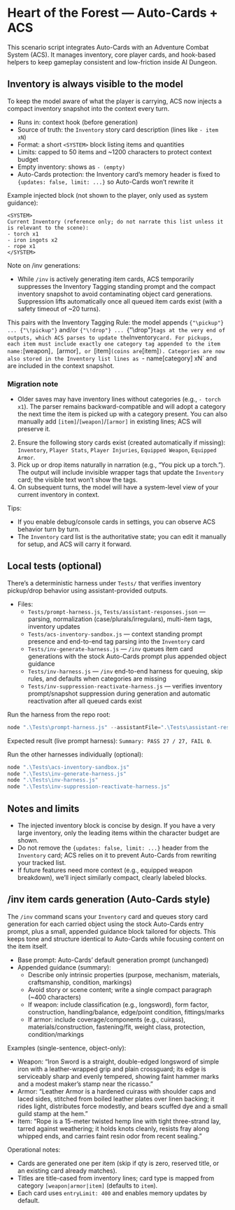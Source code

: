 # Heart of the Forest — Auto-Cards + ACS

This scenario script integrates Auto-Cards with an Adventure Combat System (ACS). It manages inventory, core player cards, and hook-based helpers to keep gameplay consistent and low-friction inside AI Dungeon.

## Inventory is always visible to the model

To keep the model aware of what the player is carrying, ACS now injects a compact inventory snapshot into the context every turn.

- Runs in: context hook (before generation)
- Source of truth: the `Inventory` story card description (lines like `- item xN`)
- Format: a short `<SYSTEM>` block listing items and quantities
- Limits: capped to 50 items and ~1200 characters to protect context budget
- Empty inventory: shows as `- (empty)`
- Auto-Cards protection: the Inventory card’s memory header is fixed to `{updates: false, limit: ...}` so Auto-Cards won’t rewrite it

Example injected block (not shown to the player, only used as system guidance):

```
<SYSTEM>
Current Inventory (reference only; do not narrate this list unless it is relevant to the scene):
- torch x1
- iron ingots x2
- rope x1
</SYSTEM>
```

Note on /inv generations:
- While `/inv` is actively generating item cards, ACS temporarily suppresses the Inventory Tagging standing prompt and the compact inventory snapshot to avoid contaminating object card generations. Suppression lifts automatically once all queued item cards exist (with a safety timeout of ~20 turns).


This pairs with the Inventory Tagging Rule: the model appends `{"\pickup"} ... {"\!pickup"}` and/or `{"\!drop"} ... `{"\drop"}` tags at the very end of outputs, which ACS parses to update the `Inventory` card. For pickups, each item must include exactly one category tag appended to the item name: `[weapon]`, `[armor]`, or `[item]` (coins are `[item]`). Categories are now also stored in the Inventory list lines as `- name[category] xN` and are included in the context snapshot.


### Migration note

- Older saves may have inventory lines without categories (e.g., `- torch x1`). The parser remains backward-compatible and will adopt a category the next time the item is picked up with a category present. You can also manually add `[item]`/`[weapon]`/`[armor]` in existing lines; ACS will preserve it.
2. Ensure the following story cards exist (created automatically if missing): `Inventory`, `Player Stats`, `Player Injuries`, `Equipped Weapon`, `Equipped Armor`.
3. Pick up or drop items naturally in narration (e.g., “You pick up a torch.”). The output will include invisible wrapper tags that update the `Inventory` card; the visible text won’t show the tags.
4. On subsequent turns, the model will have a system-level view of your current inventory in context.

Tips:
- If you enable debug/console cards in settings, you can observe ACS behavior turn by turn.
- The `Inventory` card list is the authoritative state; you can edit it manually for setup, and ACS will carry it forward.

## Local tests (optional)

There’s a deterministic harness under `Tests/` that verifies inventory pickup/drop behavior using assistant-provided outputs.

- Files:
	- `Tests/prompt-harness.js`, `Tests/assistant-responses.json` — parsing, normalization (case/plurals/irregulars), multi-item tags, inventory updates
	- `Tests/acs-inventory-sandbox.js` — context standing prompt presence and end-to-end tag parsing into the `Inventory` card
	- `Tests/inv-generate-harness.js` — `/inv` queues item card generations with the stock Auto-Cards prompt plus appended object guidance
	- `Tests/inv-harness.js` — `/inv` end-to-end harness for queuing, skip rules, and defaults when categories are missing
	- `Tests/inv-suppression-reactivate-harness.js` — verifies inventory prompt/snapshot suppression during generation and automatic reactivation after all queued cards exist

Run the harness from the repo root:

```powershell
node ".\Tests\prompt-harness.js" --assistantFile=".\Tests\assistant-responses.json"
```

Expected result (live prompt harness): `Summary: PASS 27 / 27, FAIL 0`.

Run the other harnesses individually (optional):

```powershell
node ".\Tests\acs-inventory-sandbox.js"
node ".\Tests\inv-generate-harness.js"
node ".\Tests\inv-harness.js"
node ".\Tests\inv-suppression-reactivate-harness.js"
```

## Notes and limits

- The injected inventory block is concise by design. If you have a very large inventory, only the leading items within the character budget are shown.
- Do not remove the `{updates: false, limit: ...}` header from the `Inventory` card; ACS relies on it to prevent Auto-Cards from rewriting your tracked list.
- If future features need more context (e.g., equipped weapon breakdown), we’ll inject similarly compact, clearly labeled blocks.

## /inv item cards generation (Auto-Cards style)

The `/inv` command scans your `Inventory` card and queues story card generation for each carried object using the stock Auto-Cards entry prompt, plus a small, appended guidance block tailored for objects. This keeps tone and structure identical to Auto-Cards while focusing content on the item itself.

- Base prompt: Auto-Cards’ default generation prompt (unchanged)
- Appended guidance (summary):
	- Describe only intrinsic properties (purpose, mechanism, materials, craftsmanship, condition, markings)
	- Avoid story or scene content; write a single compact paragraph (~400 characters)
	- If weapon: include classification (e.g., longsword), form factor, construction, handling/balance, edge/point condition, fittings/marks
	- If armor: include coverage/components (e.g., cuirass), materials/construction, fastening/fit, weight class, protection, condition/markings

Examples (single-sentence, object-only):
- Weapon: “Iron Sword is a straight, double-edged longsword of simple iron with a leather-wrapped grip and plain crossguard; its edge is serviceably sharp and evenly tempered, showing faint hammer marks and a modest maker’s stamp near the ricasso.”
- Armor: “Leather Armor is a hardened cuirass with shoulder caps and laced sides, stitched from boiled leather plates over linen backing; it rides light, distributes force modestly, and bears scuffed dye and a small guild stamp at the hem.”
- Item: “Rope is a 15-meter twisted hemp line with tight three-strand lay, tarred against weathering; it holds knots cleanly, resists fray along whipped ends, and carries faint resin odor from recent sealing.”

Operational notes:
- Cards are generated one per item (skip if qty is zero, reserved title, or an existing card already matches).
- Titles are title-cased from inventory lines; card type is mapped from category `[weapon|armor|item]` (defaults to `item`).
- Each card uses `entryLimit: 400` and enables memory updates by default.

